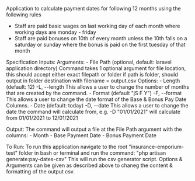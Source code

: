 Application to calculate payment dates for following 12 months using the following rules
 - Staff are paid basic wages on last working day of each month where working days are monday - friday
 - Staff are paid bonuses on 10th of every month unless the 10th falls on a saturday or sunday where the bonus is paid on the first tuesday of that month

Specification
Inputs:
	Arguments:
	 - File Path (optional, default: laravel application directory)
		Command takes 1 optional argument for file location, this should accept either exact filepath or folder
		if path is folder, should output in folder destination with filename = output.csv
	Options:
	 - Length (default: 12)
	 	-L, --length
	 	This allows a user to change the number of months that are created by the command.
	 - Format (default "jS F Y")
	 	-F, --format
	 	This allows a user to change the date format of the Base & Bonus Pay Date Columns.
	 - Date (default: today)
	 	-D, --date
	 	This allows a user to change the date the command will calculate from, e.g.
	 		-D "01/01/2021" will calculate from 01/01/2021 to 12/01/2021

Output:
	The command will output a file at the File Path argument with the columns:
	 - Month
	 - Base Payment Date
     - Bonus Payment Date

To Run:
	To run this application navigate to the root "insurance-emporium-test" folder in bash or terminal and run the command: 
		"php artisan generate:pay-dates-csv"
	This will run the csv generator script. Options & Arguments can be given as described above to chaneg the content & formatting of the output csv.